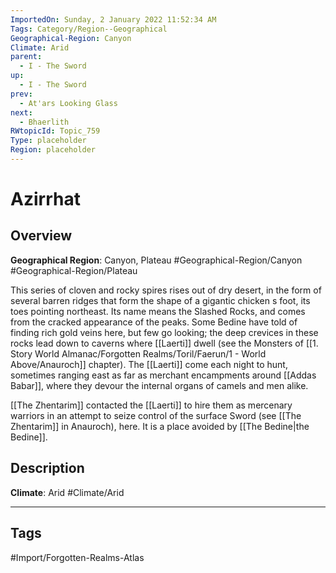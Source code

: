 ```yaml
---
ImportedOn: Sunday, 2 January 2022 11:52:34 AM
Tags: Category/Region--Geographical
Geographical-Region: Canyon
Climate: Arid
parent:
  - I - The Sword
up:
  - I - The Sword
prev:
  - At'ars Looking Glass
next:
  - Bhaerlith
RWtopicId: Topic_759
Type: placeholder
Region: placeholder
---
```

# Azirrhat
## Overview
**Geographical Region**: Canyon, Plateau
#Geographical-Region/Canyon #Geographical-Region/Plateau

This series of cloven and rocky spires rises out of dry desert, in the form of several barren ridges that form the shape of a gigantic chicken s foot, its toes pointing northeast. Its name means the Slashed Rocks, and comes from the cracked appearance of the peaks. Some Bedine have told of finding rich gold veins here, but few go looking; the deep crevices in these rocks lead down to caverns where [[Laerti]] dwell (see the Monsters of [[1. Story World Almanac/Forgotten Realms/Toril/Faerun/1 - World Above/Anauroch]] chapter). The [[Laerti]] come each night to hunt, sometimes ranging east as far as merchant encampments around [[Addas Babar]], where they devour the internal organs of camels and men alike.

[[The Zhentarim]] contacted the [[Laerti]] to hire them as mercenary warriors in an attempt to seize control of the surface Sword (see [[The Zhentarim]] in Anauroch), here. It is a place avoided by [[The Bedine|the Bedine]].

## Description
**Climate**: Arid
#Climate/Arid


---
## Tags
#Import/Forgotten-Realms-Atlas

